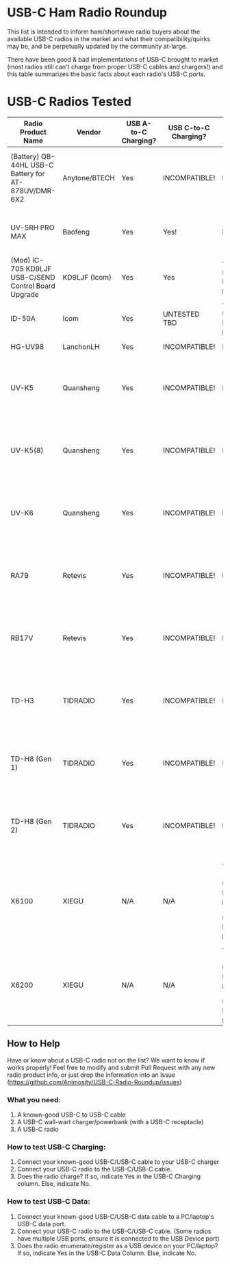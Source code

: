 # USB-C Ham Radio Roundup

This list is intended to inform ham/shortwave radio buyers about the available USB-C radios in the market and what their compatibility/quirks may be, and be perpetually updated by the community at-large.

There have been good & bad implementations of USB-C brought to market (most radios still can't charge from proper USB-C cables and chargers!) and this table summarizes the basic facts about each radio's USB-C ports. 

# USB-C Radios Tested
| Radio Product Name                                   | Vendor        | USB A-to-C Charging?                 | USB C-to-C Charging? | USB-C Data?                                     | Notes                                                                                                           |                 Reference/Source                           |
|------------------------------------------------------|---------------|--------------------------------------|----------------------|-------------------------------------------------|-----------------------------------------------------------------------------------------------------------------|:----------------------------------------------------------|
| (Battery) QB-44HL USB-C Battery for AT-878UV/DMR-6X2 | Anytone/BTECH | Yes                                  | INCOMPATIBLE!        | No                                              | Naughty! No USB-C Sink resistors, INCOMPATIBLE with USB-C cables and chargers.                                  | Tested by wojo @ HRCC Discord                    |          |
| UV-5RH PRO MAX                                       | Baofeng       | Yes                                  | Yes!                 | No                                              | Nice! This radio works correctly. Battery model# BL-5RH.                                                        | Tested by VK3PGO                                 |          |
| (Mod) IC-705 KD9LJF USB-C/SEND Control Board Upgrade | KD9LJF (Icom) | Yes                                  | Yes                  | Yes - USB2 Device port.                         | Nice! COMPATIBLE with USB-C cables and chargers.                                                                | User Manual reference only                       |          |
| ID-50A                                               | Icom          | Yes | UNTESTED TBD         | Yes - USB2 Device port.                         | UNTESTED with USB-C to USB-C cables.                                                                            | User Manual reference only                       |          |
| HG-UV98                                              | LanchonLH     | Yes                                  | INCOMPATIBLE!        | No        | No UNTESTED TBD                                                                                                 | UNTESTED                                         | UNTESTED |
| UV-K5                                                | Quansheng     | Yes                                  | INCOMPATIBLE!        | No                                              | Naughty! No USB-C Sink resistors, INCOMPATIBLE with USB-C cables and chargers.                                  | Tested by KK7LXU                                 |          |
| UV-K5(8)                                             | Quansheng     | Yes | INCOMPATIBLE!        | No                                              | Naughty! No USB-C Sink resistors, INCOMPATIBLE with USB-C cables and chargers.                                  | Inferred by design similarity to Quansheng UV-K5 |          |
| UV-K6                                                | Quansheng     | Yes | INCOMPATIBLE!        | No                                              | Naughty! No USB-C Sink resistors, INCOMPATIBLE with USB-C cables and chargers.                                  | Inferred by design similarity to Quansheng UV-K5 |          |
| RA79                                                 | Retevis       | Yes | INCOMPATIBLE!        | No                                              | Naughty! No USB-C Sink resistors, INCOMPATIBLE with USB-C cables and chargers.                                  | Inferred by design similarity to Quansheng UV-K5 |          |
| RB17V                                                | Retevis       | Yes | INCOMPATIBLE!        | No                                              | Naughty! No USB-C Sink resistors, INCOMPATIBLE with USB-C cables and chargers.                                  | Tested by KJ6LNN                                 |          |
| TD-H3                                                | TIDRADIO      | Yes | INCOMPATIBLE!        | No                                              | Naughty! No USB-C Sink resistors, INCOMPATIBLE with USB-C cables and chargers.                                  | Tested by wojo @ HRCC Discord                    |          |
| TD-H8 (Gen 1)                                        | TIDRADIO      | Yes      | INCOMPATIBLE!        | No                                              | Naughty! No USB-C Sink resistors, INCOMPATIBLE with USB-C cables and chargers.                                  | Tested by KK7LXU                                 |          |
| TD-H8 (Gen 2)                                        | TIDRADIO      |Yes      | INCOMPATIBLE!        | No                                              | Naughty! No USB-C Sink resistors, INCOMPATIBLE with USB-C cables and chargers.                                  | Tested by KK7LXU                                 |          |
| X6100                                                | XIEGU         | N/A                                  | N/A                  | Yes - 1 USB2 Host port &amp; 1 USB2 Device port | Naughty! USB Device port has no USB-C Sink termination, INCOMPATIBLE with USB-C cables. USB Host port untested. | Tested by KK7LXU                                 |          |
| X6200                                                | XIEGU         | N/A                                  | N/A                  | Yes - 1 USB2 Host port &amp; 1 USB2 Device port | UNTESTED TBD                                                                                                    | UNTESTED                                         |          |

## How to Help
Have or know about a USB-C radio not on the list? We want to know if works properly! Feel free to modify and submit Pull Request with any new radio product info, or just drop the information into an Issue (https://github.com/Animosity/USB-C-Radio-Roundup/issues)

### What you need:
1) A known-good USB-C to USB-C cable
2) A USB-C wall-wart charger/powerbank (with a USB-C receptacle)
3) A USB-C radio

### How to test USB-C Charging:
1) Connect your known-good USB-C/USB-C  cable to your USB-C charger
2) Connect your USB-C radio to the USB-C/USB-C cable.
3) Does the radio charge? If so, indicate Yes in the USB-C Charging column. Else, indicate No.

### How to test USB-C Data:
1) Connect your known-good USB-C/USB-C data cable to a PC/laptop's USB-C data port.
2) Connect your USB-C radio to the USB-C/USB-C cable. (Some radios have multiple USB ports, ensure it is connected to the USB Device port)
3) Does the radio enumerate/register as a USB device on your PC/laptop? If so, indicate Yes in the USB-C Data Column. Else, indicate No.
